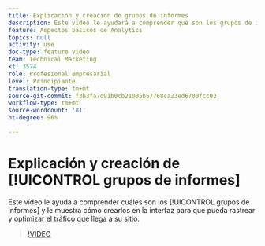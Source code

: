 ```yaml
---
title: Explicación y creación de grupos de informes
description: Este vídeo le ayudará a comprender qué son los grupos de informes y le mostrará cómo crearlos en la interfaz, para que pueda rastrear a las personas que visitan su sitio y optimizar este parámetro.
feature: Aspectos básicos de Analytics
topics: null
activity: use
doc-type: feature video
team: Technical Marketing
kt: 3574
role: Profesional empresarial
level: Principiante
translation-type: tm+mt
source-git-commit: f3b3fa7d91b0cb21005b57768ca23ed6700fcc03
workflow-type: tm+mt
source-wordcount: '81'
ht-degree: 96%

---
```



# Explicación y creación de [!UICONTROL grupos de informes]

Este vídeo le ayuda a comprender cuáles son los [!UICONTROL grupos de informes] y le muestra cómo crearlos en la interfaz para que pueda rastrear y optimizar el tráfico que llega a su sitio.

>[!VIDEO](https://video.tv.adobe.com/v/28773/?quality=12)
